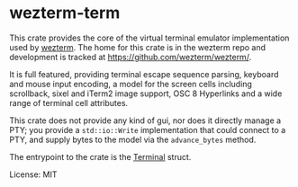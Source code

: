 # wezterm-term

This crate provides the core of the virtual terminal emulator implementation
used by [wezterm](https://wezterm.org/).  The home for this
crate is in the wezterm repo and development is tracked at
<https://github.com/wezterm/wezterm/>.

It is full featured, providing terminal escape sequence parsing, keyboard
and mouse input encoding, a model for the screen cells including scrollback,
sixel and iTerm2 image support, OSC 8 Hyperlinks and a wide range of
terminal cell attributes.

This crate does not provide any kind of gui, nor does it directly
manage a PTY; you provide a `std::io::Write` implementation that
could connect to a PTY, and supply bytes to the model via the
`advance_bytes` method.

The entrypoint to the crate is the [Terminal](terminal/struct.Terminal.html)
struct.

License: MIT
